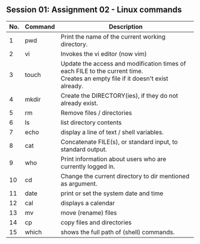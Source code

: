 ## Session 01: Assignment 02 - Linux commands

No. | Command | Description
--|--|--
1| pwd | Print the name of the current working directory.
2| vi | Invokes the vi editor (now vim)
3| touch | Update the access and modification times of each FILE to the current time.<br> Creates an empty file if it doesn't exist already.
4| mkdir | Create the DIRECTORY(ies), if they do not already exist.
5| rm | Remove files / directories
6| ls | list directory contents
7| echo | display a line of text / shell variables.
8| cat | Concatenate FILE(s), or standard input, to standard output.
9| who | Print information about users who are currently logged in.
10|cd | Change  the  current directory to dir mentioned as argument.
11|date | print or set the system date and time
12|cal | displays a calendar
13|mv | move (rename) files
14|cp | copy files and directories
15|which | shows the full path of (shell) commands.
